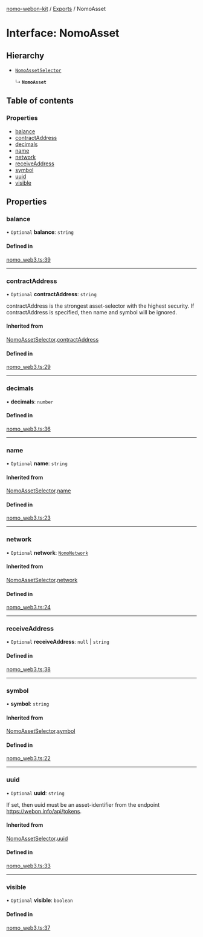 [nomo-webon-kit](../README.md) / [Exports](../modules.md) / NomoAsset

# Interface: NomoAsset

## Hierarchy

- [`NomoAssetSelector`](NomoAssetSelector.md)

  ↳ **`NomoAsset`**

## Table of contents

### Properties

- [balance](NomoAsset.md#balance)
- [contractAddress](NomoAsset.md#contractaddress)
- [decimals](NomoAsset.md#decimals)
- [name](NomoAsset.md#name)
- [network](NomoAsset.md#network)
- [receiveAddress](NomoAsset.md#receiveaddress)
- [symbol](NomoAsset.md#symbol)
- [uuid](NomoAsset.md#uuid)
- [visible](NomoAsset.md#visible)

## Properties

### balance

• `Optional` **balance**: `string`

#### Defined in

[nomo_web3.ts:39](https://github.com/nomo-app/nomo-webon-kit/blob/3ed1c74/nomo-webon-kit/src/nomo_web3.ts#L39)

___

### contractAddress

• `Optional` **contractAddress**: `string`

contractAddress is the strongest asset-selector with the highest security.
If contractAddress is specified, then name and symbol will be ignored.

#### Inherited from

[NomoAssetSelector](NomoAssetSelector.md).[contractAddress](NomoAssetSelector.md#contractaddress)

#### Defined in

[nomo_web3.ts:29](https://github.com/nomo-app/nomo-webon-kit/blob/3ed1c74/nomo-webon-kit/src/nomo_web3.ts#L29)

___

### decimals

• **decimals**: `number`

#### Defined in

[nomo_web3.ts:36](https://github.com/nomo-app/nomo-webon-kit/blob/3ed1c74/nomo-webon-kit/src/nomo_web3.ts#L36)

___

### name

• `Optional` **name**: `string`

#### Inherited from

[NomoAssetSelector](NomoAssetSelector.md).[name](NomoAssetSelector.md#name)

#### Defined in

[nomo_web3.ts:23](https://github.com/nomo-app/nomo-webon-kit/blob/3ed1c74/nomo-webon-kit/src/nomo_web3.ts#L23)

___

### network

• `Optional` **network**: [`NomoNetwork`](../modules.md#nomonetwork)

#### Inherited from

[NomoAssetSelector](NomoAssetSelector.md).[network](NomoAssetSelector.md#network)

#### Defined in

[nomo_web3.ts:24](https://github.com/nomo-app/nomo-webon-kit/blob/3ed1c74/nomo-webon-kit/src/nomo_web3.ts#L24)

___

### receiveAddress

• `Optional` **receiveAddress**: ``null`` \| `string`

#### Defined in

[nomo_web3.ts:38](https://github.com/nomo-app/nomo-webon-kit/blob/3ed1c74/nomo-webon-kit/src/nomo_web3.ts#L38)

___

### symbol

• **symbol**: `string`

#### Inherited from

[NomoAssetSelector](NomoAssetSelector.md).[symbol](NomoAssetSelector.md#symbol)

#### Defined in

[nomo_web3.ts:22](https://github.com/nomo-app/nomo-webon-kit/blob/3ed1c74/nomo-webon-kit/src/nomo_web3.ts#L22)

___

### uuid

• `Optional` **uuid**: `string`

If set, then uuid must be an asset-identifier from the endpoint https://webon.info/api/tokens.

#### Inherited from

[NomoAssetSelector](NomoAssetSelector.md).[uuid](NomoAssetSelector.md#uuid)

#### Defined in

[nomo_web3.ts:33](https://github.com/nomo-app/nomo-webon-kit/blob/3ed1c74/nomo-webon-kit/src/nomo_web3.ts#L33)

___

### visible

• `Optional` **visible**: `boolean`

#### Defined in

[nomo_web3.ts:37](https://github.com/nomo-app/nomo-webon-kit/blob/3ed1c74/nomo-webon-kit/src/nomo_web3.ts#L37)
